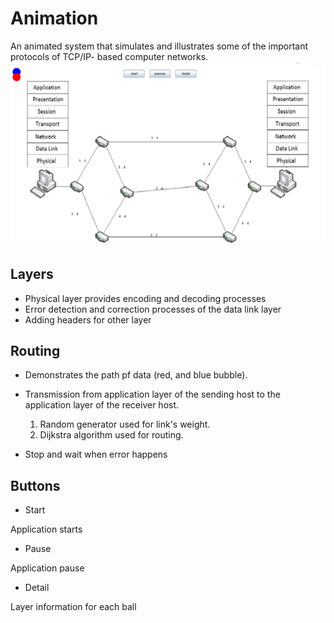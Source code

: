 # Animation
An animated system that simulates and illustrates some of the important protocols of TCP/IP- based computer networks.
![Animation](/readmeImage/image1.png)

## Layers
* Physical layer provides encoding and decoding processes
* Error detection and correction processes of the data link layer
* Adding headers for other layer

## Routing
* Demonstrates the path pf data (red, and blue bubble).

* Transmission from application layer of the sending host to the application layer of the receiver host.
  1. Random generator used for link's weight.
  2. Dijkstra algorithm used for routing.
 
* Stop and wait when error happens

## Buttons
* Start

Application starts
* Pause

Application pause
* Detail

Layer information for each ball
  
